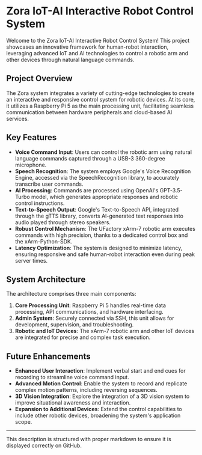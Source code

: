 # Zora IoT-AI Interactive Robot Control System

Welcome to the Zora IoT-AI Interactive Robot Control System! This project showcases an innovative framework for human-robot interaction, leveraging advanced IoT and AI technologies to control a robotic arm and other devices through natural language commands.

## Project Overview

The Zora system integrates a variety of cutting-edge technologies to create an interactive and responsive control system for robotic devices. At its core, it utilizes a Raspberry Pi 5 as the main processing unit, facilitating seamless communication between hardware peripherals and cloud-based AI services.

## Key Features

- **Voice Command Input**: Users can control the robotic arm using natural language commands captured through a USB-3 360-degree microphone.
- **Speech Recognition**: The system employs Google's Voice Recognition Engine, accessed via the SpeechRecognition library, to accurately transcribe user commands.
- **AI Processing**: Commands are processed using OpenAI's GPT-3.5-Turbo model, which generates appropriate responses and robotic control instructions.
- **Text-to-Speech Output**: Google's Text-to-Speech API, integrated through the gTTS library, converts AI-generated text responses into audio played through stereo speakers.
- **Robust Control Mechanism**: The UFactory xArm-7 robotic arm executes commands with high precision, thanks to a dedicated control box and the xArm-Python-SDK.
- **Latency Optimization**: The system is designed to minimize latency, ensuring responsive and safe human-robot interaction even during peak server times.

## System Architecture

The architecture comprises three main components:

1. **Core Processing Unit**: Raspberry Pi 5 handles real-time data processing, API communications, and hardware interfacing.
2. **Admin System**: Securely connected via SSH, this unit allows for development, supervision, and troubleshooting.
3. **Robotic and IoT Devices**: The xArm-7 robotic arm and other IoT devices are integrated for precise and complex task execution.

## Future Enhancements

- **Enhanced User Interaction**: Implement verbal start and end cues for recording to streamline voice command input.
- **Advanced Motion Control**: Enable the system to record and replicate complex motion patterns, including reversing sequences.
- **3D Vision Integration**: Explore the integration of a 3D vision system to improve situational awareness and interaction.
- **Expansion to Additional Devices**: Extend the control capabilities to include other robotic devices, broadening the system's application scope.

---

This description is structured with proper markdown to ensure it is displayed correctly on GitHub.
